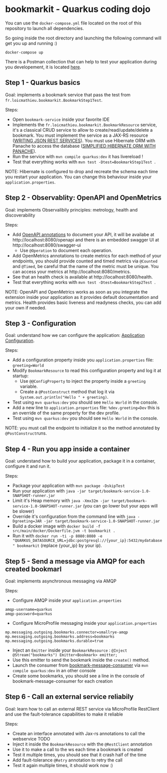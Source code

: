 
# bookmarkit - Quarkus coding dojo

You can use the `docker-compose.yml` file located on the root of this repository to launch all dependencies.

So going inside the root directory and launching the following command will get you up and running :)

```
docker-compose up
```

There is a Postman collection that can help to test your application during you developement, it is located [here](Bookmarkit.postman_collection.json).

## Step 1 - Quarkus basics

Goal: implements a bookmark service that pass the test from `fr.loicmathieu.bookmarkit.BookmarkStep1Test`.

Steps:

- Open `bookmark-service` inside your favorite IDE
- Implements the `fr.loicmathieu.bookmarkit.BookmarkResource` service, it's a classical CRUD service to allow to create/read/update/delete a bookmark. 
  You must implement the service as a JAX-RS resource ([WRITING JSON REST SERVICES](https://quarkus.io/guides/rest-json-guide)).
  You must use Hibernate ORM with Panache to access the database ([SIMPLIFIED HIBERNATE ORM WITH PANACHE](https://quarkus.io/guides/hibernate-orm-panache-guide)).
- Run the service with `mvn compile quarkus:dev` it has livereload !
- Test that everything works with `mvn test -Dtest=BookmarkStep1Test `.

NOTE: Hibernate is configured to drop and recreate the schema each time you restart your application. You can change this behaviour inside your `application.properties`.


## Step 2 - Observablity: OpenAPI and OpenMetrics

Goal: implements Observalibily principles: metrology, health and discoverability

Steps:

- Add [OpenAPI annotations](https://github.com/eclipse/microprofile-open-api/blob/master/spec/src/main/asciidoc/microprofile-openapi-spec.adoc#annotations) to document your API, it will be availabe at http://localhost:8080/openapi and there is an embedded swagger UI at http://localhost:8080/swagger-ui
  - Use `@Operation` to document each operation.
- Add OpenMetrics annotations to create metrics for each method of your endpoints, you should provide counted and timed metrics via `@Counted` and `@Timed`, 
be careful that the name of the metric must be unique. You can access your metrics at http://localhost:8080/metrics.
- See that an health check is available at http://localhost:8080/health.
- Test that everything works with `mvn test -Dtest=BookmarkStep2Test `.

NOTE: OpenAPI and OpenMetrics works as soon as you integrate the extension inside your application as it provides default documentation and metrics. Health provides basic liveness and readyness checks, you can add your own if needed.


## Step 3 - Configuration

Goal: understand how we can configure the application: [Application Configuration](https://quarkus.io/guides/application-configuration-guide).

Steps:

- Add a configuration property inside you `application.properties` file: `greeting=World` 
- Modify `BookmarkResource` to read this configuration property and log it at startup:
  - Use `@@ConfigProperty` to inject the property inside a `greeting` variable.
  - Create a `@PostConstruct` method that log it via `System.out.println("Hello " + greeting)`.
- Test using `mvn quarkus:dev` you should see `Hello World` in the console.
- Add a new line to `application.properties` file: `%dev.greeting=Dev` this is an override of the same property for the dev profile.
- Test using `mvn quarkus:dev` you should see `Hello World` in the console.

NOTE: you must call the endpoint to initialize it so the method annotated by `@PostConstruct`runs.


## Step 4 - Run you app inside a container

Goal: understand how to build your application, package it in a container, configure it and run it.

Steps:

- Package your application with `mvn package -DskipTest`
- Run your application with `java -jar target/bookmark-service-1.0-SNAPSHOT-runner.jar`
- Limit it's Heap memory with `java -Xmx32m -jar target/bookmark-service-1.0-SNAPSHOT-runner.jar` (you can go lower but your apps will be slower)
- Override it's configuration from the command line with `java -Dgreeting=JAR -jar target/bookmark-service-1.0-SNAPSHOT-runner.jar`
- Build a docker image with `docker build -f src/main/docker/Dockerfile.jvm -t bookmarkit .`
- Run it with `docker run -ti -p 8080:8080 -e "QUARKUS_DATASOURCE_URL=jdbc:postgresql://{your_ip}:5432/mydatabase" bookmarkit` (replace {your_ip} by your ip).


## Step 5 - Send a message via AMQP for each created bookmarl

Goal: implements asynchronous messaging via AMQP

Steps:

- Configure AMQP inside your `application.properties`
```
amqp-username=quarkus
amqp-password=quarkus
```
- Configure MicroProfile messaging inside your `application.properties`
```
mp.messaging.outgoing.bookmarks.connector=smallrye-amqp
mp.messaging.outgoing.bookmarks.address=bookmarks
mp.messaging.outgoing.bookmarks.durable=true
```
- Inject an `Emitter` inside your `BookmarkResource` : `@Inject @Stream("bookmarks") Emitter<Bookmark> emitter;` 
- Use this emitter to send the bookmark inside the `create()` method.
- Launch the consumer from [bookmark-message-consumer](bookmark-message-consumer) via `mvn compile quarkus:dev` in an other console
- Create some bookmarks, you should see a line in the console of  bookmark-message-consumer for each creation


## Step 6 - Call an external service reliabily

Goal: learn how to call an external REST service via MicroProfile RestClient and use the fault-tolerance capabilities to make it reliable

Steps:

- Create an interface annotated with Jax-rs annotations to call the webservice TODO
- Inject it inside the `BookmarkResource` with the `@RestClient` annotation 
- Use it to make a call to the ws each time a bookmark is created
- Test it multiple times, you should see that it crash half of the time
- Add fault-tolerance `@Retry` annotation to retry the call
- Test it again multiple times, it should work now :)

